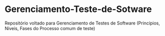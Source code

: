 # Gerenciamento-Teste-de-Sotware
Repositório voltado para Gerenciamento de Testes de Software (Princípios, Níveis, Fases do Processo comum de teste)
